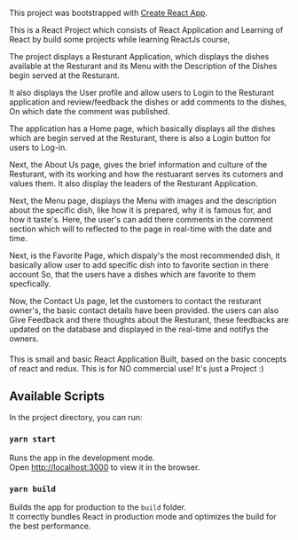 This project was bootstrapped with [Create React App](https://github.com/facebook/create-react-app).

This is a React Project which consists of React Application and Learning of React by build some projects while learning ReactJs course, 

The project displays a Resturant Application, which displays the dishes available at the Resturant and its Menu with the Description of the Dishes begin served at the Resturant.

It also displays the User profile and allow users to Login to the Resturant application and review/feedback the dishes or add comments to the dishes, On which date the comment was published.

The application has a Home page, which basically displays all the dishes which are begin served at the Resturant, there is also a Login button for users to Log-in.

Next, the About Us page, gives the brief information and culture of the Resturant, with its working and how the restuarant serves its cutomers and values them. It also display the leaders of the Resturant Application.

Next, the Menu page, displays the Menu with images and the description about the specific dish, like how it is prepared, why it is famous for, and how it taste's.
Here, the user's can add there comments in the comment section which will to reflected to the page in real-time with the date and time.

Next, is the Favorite Page, which dispaly's the most recommended dish, it basically allow user to add specific dish into to favorite section in there account So, that the users have a dishes which are favorite to them specfically.

Now, the Contact Us page, let the customers to contact the resturant owner's, the basic contact details have been provided.
 the users can also Give Feedback and there thoughts about the Resturant, these feedbacks are updated on the database and displayed in the real-time and notifys the owners.




#### 
   This is small and basic React Application Built, based on the basic concepts of react and redux.
   This is for NO commercial use!   It's just a Project :)


    



## Available Scripts

In the project directory, you can run:

### `yarn start`

Runs the app in the development mode.<br />
Open [http://localhost:3000](http://localhost:3000) to view it in the browser.

### `yarn build`

Builds the app for production to the `build` folder.<br />
It correctly bundles React in production mode and optimizes the build for the best performance.



